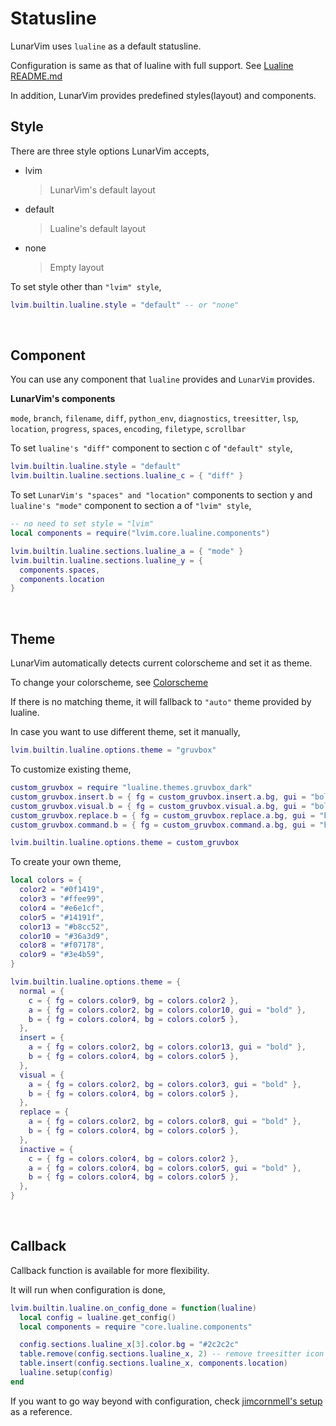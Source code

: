 # Statusline

LunarVim uses `lualine` as a default statusline.

Configuration is same as that of lualine with full support. See [Lualine README.md](https://github.com/shadmansaleh/lualine.nvim/blob/master/README.md)

In addition, LunarVim provides predefined styles(layout) and components.

## Style

There are three style options LunarVim accepts,

- lvim
  > LunarVim's default layout
- default
  > Lualine's default layout
- none
  > Empty layout

To set style other than `"lvim" style`,

```lua
lvim.builtin.lualine.style = "default" -- or "none"
```

<br />

## Component

You can use any component that `lualine` provides and `LunarVim` provides.

**LunarVim's components**

`mode`, `branch`, `filename`, `diff`, `python_env`, `diagnostics`, `treesitter`, `lsp`, `location`, `progress`, `spaces`, `encoding`, `filetype`, `scrollbar`

To set `lualine's "diff"` component to section c of `"default" style`,

```lua
lvim.builtin.lualine.style = "default"
lvim.builtin.lualine.sections.lualine_c = { "diff" }
```

To set `LunarVim's "spaces" and "location"` components to section y and `lualine's "mode"` component to section a of `"lvim" style`,

```lua
-- no need to set style = "lvim"
local components = require("lvim.core.lualine.components")

lvim.builtin.lualine.sections.lualine_a = { "mode" }
lvim.builtin.lualine.sections.lualine_y = {
  components.spaces,
  components.location
}
```

<br />

## Theme

LunarVim automatically detects current colorscheme and set it as theme.

To change your colorscheme, see [Colorscheme](./03-colorschemes.md)

If there is no matching theme, it will fallback to `"auto"` theme provided by lualine.

In case you want to use different theme, set it manually,

```lua
lvim.builtin.lualine.options.theme = "gruvbox"
```

To customize existing theme,

```lua
custom_gruvbox = require "lualine.themes.gruvbox_dark"
custom_gruvbox.insert.b = { fg = custom_gruvbox.insert.a.bg, gui = "bold" }
custom_gruvbox.visual.b = { fg = custom_gruvbox.visual.a.bg, gui = "bold" }
custom_gruvbox.replace.b = { fg = custom_gruvbox.replace.a.bg, gui = "bold" }
custom_gruvbox.command.b = { fg = custom_gruvbox.command.a.bg, gui = "bold" }

lvim.builtin.lualine.options.theme = custom_gruvbox
```

To create your own theme,

```lua
local colors = {
  color2 = "#0f1419",
  color3 = "#ffee99",
  color4 = "#e6e1cf",
  color5 = "#14191f",
  color13 = "#b8cc52",
  color10 = "#36a3d9",
  color8 = "#f07178",
  color9 = "#3e4b59",
}

lvim.builtin.lualine.options.theme = {
  normal = {
    c = { fg = colors.color9, bg = colors.color2 },
    a = { fg = colors.color2, bg = colors.color10, gui = "bold" },
    b = { fg = colors.color4, bg = colors.color5 },
  },
  insert = {
    a = { fg = colors.color2, bg = colors.color13, gui = "bold" },
    b = { fg = colors.color4, bg = colors.color5 },
  },
  visual = {
    a = { fg = colors.color2, bg = colors.color3, gui = "bold" },
    b = { fg = colors.color4, bg = colors.color5 },
  },
  replace = {
    a = { fg = colors.color2, bg = colors.color8, gui = "bold" },
    b = { fg = colors.color4, bg = colors.color5 },
  },
  inactive = {
    c = { fg = colors.color4, bg = colors.color2 },
    a = { fg = colors.color4, bg = colors.color5, gui = "bold" },
    b = { fg = colors.color4, bg = colors.color5 },
  },
}
```

<br />

## Callback

Callback function is available for more flexibility.

It will run when configuration is done,

```lua
lvim.builtin.lualine.on_config_done = function(lualine)
  local config = lualine.get_config()
  local components = require "core.lualine.components"

  config.sections.lualine_x[3].color.bg = "#2c2c2c"
  table.remove(config.sections.lualine_x, 2) -- remove treesitter icon
  table.insert(config.sections.lualine_x, components.location)
  lualine.setup(config)
end
```

If you want to go way beyond with configuration, check [jimcornmell's setup](https://github.com/jimcornmell/lvim/blob/main/lua/user/lualine.lua) as a reference.
